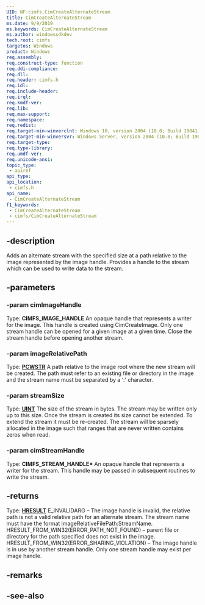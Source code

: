 ```yaml
---
UID: NF:cimfs.CimCreateAlternateStream
title: CimCreateAlternateStream
ms.date: 9/9/2019
ms.keywords: CimCreateAlternateStream
ms.author: windowssdkdev
tech.root: cimfs
targetos: Windows
product: Windows
req.assembly: 
req.construct-type: function
req.ddi-compliance: 
req.dll: 
req.header: cimfs.h
req.idl: 
req.include-header: 
req.irql: 
req.kmdf-ver: 
req.lib: 
req.max-support: 
req.namespace: 
req.redist: 
req.target-min-winverclnt: Windows 10, version 2004 (10.0; Build 19041)
req.target-min-winversvr: Windows Server, version 2004 (10.0; Build 19041)
req.target-type: 
req.type-library: 
req.umdf-ver: 
req.unicode-ansi: 
topic_type:
 - apiref
api_type:
api_location:
 - cimfs.h
api_name:
 - CimCreateAlternateStream
f1_keywords:
 - CimCreateAlternateStream
 - cimfs/CimCreateAlternateStream
---
```


## -description

Adds an alternate stream with the specified size at a path relative to the image represented by the image handle. Provides a handle to the stream which can be used to write data to the stream.

## -parameters

### -param cimImageHandle

Type: **CIMFS_IMAGE_HANDLE**
An opaque handle that represents a writer for the image. This handle is created using CimCreateImage.
Only one stream handle can be opened for a given image at a given time. Close the stream handle before opening another stream.

### -param imageRelativePath

Type: **[PCWSTR](/windows/desktop/winprog/windows-data-types)**
A path relative to the image root where the new stream will be created. The path must refer to an existing file or directory in the image and the stream name must be separated by a ‘:’ character.

### -param streamSize

Type: **[UINT](/windows/desktop/winprog/windows-data-types)**
The size of the stream in bytes. The stream may be written only up to this size. Once the stream is created its size cannot be extended. To extend the stream it must be re-created. The stream will be sparsely allocated in the image such that ranges that are never written contains zeros when read. 

### -param cimStreamHandle

Type: **CIMFS_STREAM_HANDLE\***
An opaque handle that represents a writer for the stream. This handle may be passed in subsequent routines to write the stream.

## -returns

Type: **[HRESULT](/windows/desktop/winprog/windows-data-types)**
E_INVALIDARG – The image handle is invalid, the relative path is not a valid relative path for an alternate stream. The stream name must have the format imageRelativeFilePath:StreamName.
HRESULT_FROM_WIN32(ERROR_PATH_NOT_FOUND) – parent file or directory for the path specified does not exist in the image.
HRESULT_FROM_WIN32(ERROR_SHARING_VIOLATION) – The image handle is in use by another stream handle. Only one stream handle may exist per image handle.

## -remarks

## -see-also